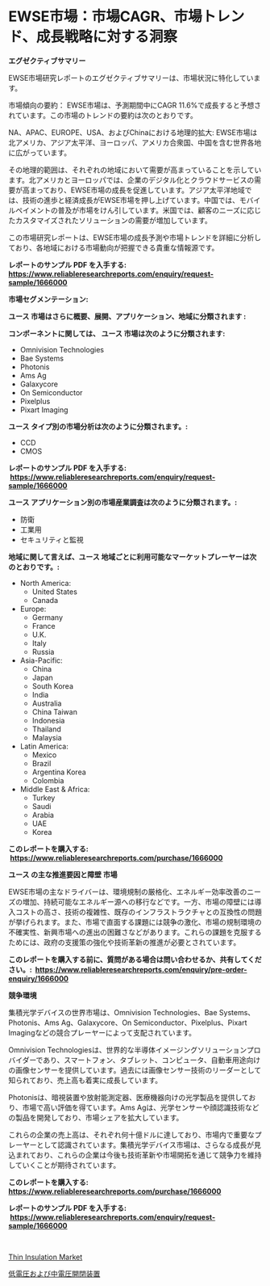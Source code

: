 <p><h1>EWSE市場：市場CAGR、市場トレンド、成長戦略に対する洞察</h1></p><p><strong>エグゼクティブサマリー</strong></p>
<p><p>EWSE市場研究レポートのエグゼクティブサマリーは、市場状況に特化しています。</p><p>市場傾向の要約： EWSE市場は、予測期間中にCAGR 11.6%で成長すると予想されています。この市場のトレンドの要約は次のとおりです。</p><p>NA、APAC、EUROPE、USA、およびChinaにおける地理的拡大: EWSE市場は北アメリカ、アジア太平洋、ヨーロッパ、アメリカ合衆国、中国を含む世界各地に広がっています。</p><p>その地理的範囲は、それぞれの地域において需要が高まっていることを示しています。北アメリカとヨーロッパでは、企業のデジタル化とクラウドサービスの需要が高まっており、EWSE市場の成長を促進しています。アジア太平洋地域では、技術の進歩と経済成長がEWSE市場を押し上げています。中国では、モバイルペイメントの普及が市場をけん引しています。米国では、顧客のニーズに応じたカスタマイズされたソリューションの需要が増加しています。</p><p>この市場研究レポートは、EWSE市場の成長予測や市場トレンドを詳細に分析しており、各地域における市場動向が把握できる貴重な情報源です。</p></p>
<p><strong>レポートのサンプル PDF を入手する: <a href="https://www.reliableresearchreports.com/enquiry/request-sample/1666000">https://www.reliableresearchreports.com/enquiry/request-sample/1666000</a></strong></p>
<p><strong>市場セグメンテーション:</strong></p>
<p><strong> ユース 市場はさらに概要、展開、アプリケーション、地域に分類されます :</strong></p>
<p><strong>コンポーネントに関しては、 ユース 市場は次のように分類されます: &nbsp;</strong></p>
<p><ul><li>Omnivision Technologies</li><li>Bae Systems</li><li>Photonis</li><li>Ams Ag</li><li>Galaxycore</li><li>On Semiconductor</li><li>Pixelplus</li><li>Pixart Imaging</li></ul></p>
<p><strong> ユース タイプ別の市場分析は次のように分類されます。:</strong></p>
<p><ul><li>CCD</li><li>CMOS</li></ul></p>
<p><strong>レポートのサンプル PDF を入手する: &nbsp;<a href="https://www.reliableresearchreports.com/enquiry/request-sample/1666000">https://www.reliableresearchreports.com/enquiry/request-sample/1666000</a></strong></p>
<p><strong> ユース アプリケーション別の市場産業調査は次のように分類されます。:</strong></p>
<p><ul><li>防衛</li><li>工業用</li><li>セキュリティと監視</li></ul></p>
<p><strong>地域に関して言えば、ユース 地域ごとに利用可能なマーケットプレーヤーは次のとおりです。:</strong></p>
<p><ul>
    <li>
        North America:
        <ul>
            <li>United States</li>
            <li>Canada</li>
        </ul>
    </li>
    <li>
        Europe:
        <ul>
            <li>Germany</li>
            <li>France</li>
            <li>U.K.</li>
            <li>Italy</li>
            <li>Russia</li>
        </ul>
    </li>
    <li>
        Asia-Pacific:
        <ul>
            <li>China</li>
            <li>Japan</li>
            <li>South Korea</li>
            <li>India</li>
            <li>Australia</li>
            <li>China Taiwan</li>
            <li>Indonesia</li>
            <li>Thailand</li>
            <li>Malaysia</li>
        </ul>
    </li>
    <li>
        Latin America:
        <ul>
            <li>Mexico</li>
            <li>Brazil</li>
            <li>Argentina Korea</li>
            <li>Colombia</li>
        </ul>
    </li>
    <li>
        Middle East & Africa:
        <ul>
            <li>Turkey</li>
            <li>Saudi</li>
            <li>Arabia</li>
            <li>UAE</li>
            <li>Korea</li>
        </ul>
    </li>
    </ul></p>
<p><strong>このレポートを購入する: &nbsp;<a href="https://www.reliableresearchreports.com/purchase/1666000">https://www.reliableresearchreports.com/purchase/1666000</a></strong></p>
<p><strong>ユース の主な推進要因と障壁 市場</strong></p>
<p><p>EWSE市場の主なドライバーは、環境規制の厳格化、エネルギー効率改善のニーズの増加、持続可能なエネルギー源への移行などです。一方、市場の障壁には導入コストの高さ、技術の複雑性、既存のインフラストラクチャとの互換性の問題が挙げられます。また、市場で直面する課題には競争の激化、市場の規制環境の不確実性、新興市場への進出の困難さなどがあります。これらの課題を克服するためには、政府の支援策の強化や技術革新の推進が必要とされています。</p></p>
<p><strong>このレポートを購入する前に、質問がある場合は問い合わせるか、共有してください。:&nbsp; <a href="https://www.reliableresearchreports.com/enquiry/pre-order-enquiry/1666000">https://www.reliableresearchreports.com/enquiry/pre-order-enquiry/1666000</a></strong></p>
<p><strong>競争環境</strong></p>
<p><p>集積光学デバイスの世界市場は、Omnivision Technologies、Bae Systems、Photonis、Ams Ag、Galaxycore、On Semiconductor、Pixelplus、Pixart Imagingなどの競合プレーヤーによって支配されています。</p><p>Omnivision Technologiesは、世界的な半導体イメージングソリューションプロバイダーであり、スマートフォン、タブレット、コンピュータ、自動車用途向けの画像センサーを提供しています。過去には画像センサー技術のリーダーとして知られており、売上高も着実に成長しています。 </p><p>Photonisは、暗視装置や放射能測定器、医療機器向けの光学製品を提供しており、市場で高い評価を得ています。Ams Agは、光学センサーや顔認識技術などの製品を開発しており、市場シェアを拡大しています。</p><p>これらの企業の売上高は、それぞれ何十億ドルに達しており、市場内で重要なプレーヤーとして認識されています。集積光学デバイス市場は、さらなる成長が見込まれており、これらの企業は今後も技術革新や市場開拓を通じて競争力を維持していくことが期待されています。</p></p>
<p><strong>このレポートを購入する: &nbsp; <a href="https://www.reliableresearchreports.com/purchase/1666000">https://www.reliableresearchreports.com/purchase/1666000</a></strong></p>
<p><strong>レポートのサンプル PDF を入手する: &nbsp;<a href="https://www.reliableresearchreports.com/enquiry/request-sample/1666000">https://www.reliableresearchreports.com/enquiry/request-sample/1666000</a></strong><strong></strong></p>
<p>&nbsp;</p>
<p><p><a href="https://pretty-mail-caf.notion.site/Thin-Insulation-Market-Analysis-and-Market-Size-Global-Industry-Overview-Market-Segmentation-and-F-e088e654b3264ccd910ea80ce82cde0a">Thin Insulation Market</a></p><p><a href="https://github.com/SarahFahey88/Market-Research-Report-List-1/blob/main/669775115058.md">低電圧および中電圧開閉装置</a></p></p>